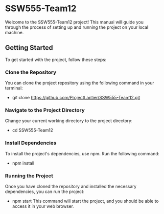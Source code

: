 # SSW555-Team12 

Welcome to the SSW555-Team12 project! This manual will guide you through the process of setting up and running the project on your local machine.

## Getting Started

To get started with the project, follow these steps:

### Clone the Repository

You can clone the project repository using the following command in your terminal:

- git clone https://github.com/ProjectLantier/SSW555-Team12.git

### Navigate to the Project Directory
Change your current working directory to the project directory:

- cd SSW555-Team12

### Install Dependencies
To install the project's dependencies, use npm. Run the following command:

- npm install

### Running the Project
Once you have cloned the repository and installed the necessary dependencies, you can run the project:

- npm start
This command will start the project, and you should be able to access it in your web browser.
